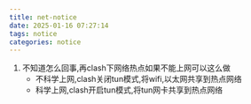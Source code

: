 ```yaml
---
title: net-notice
date: 2025-01-16 07:27:14
tags: notice
categories: notice
---
```


1. 不知道怎么回事,再clash下网络热点如果不能上网可以这么做
    - 不科学上网,clash关闭tun模式,将wifi,以太网共享到热点网络
    - 科学上网,clash开启tun模式,将tun网卡共享到热点网络